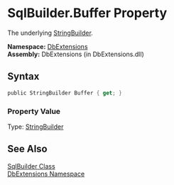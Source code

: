 SqlBuilder.Buffer Property
==========================
The underlying [StringBuilder][1].

**Namespace:** [DbExtensions][2]  
**Assembly:** DbExtensions (in DbExtensions.dll)

Syntax
------

```csharp
public StringBuilder Buffer { get; }
```

### Property Value
Type: [StringBuilder][1]

See Also
--------
[SqlBuilder Class][3]  
[DbExtensions Namespace][2]  

[1]: http://msdn.microsoft.com/en-us/library/y9sxk6fy
[2]: ../README.md
[3]: README.md